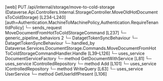 [web] PUT /api/internal/storage/move-to-cold-storage  (Dataverse.Api.Controllers.Internal.StorageController.MoveOldHotDocumentsToColdStorage)  [L234–L240] [auth=Authentication.MachineToMachinePolicy,Authentication.RequireTenantIdPolicy]
  └─ sends_request MoveDocumentFromHotToColdStorageCommand [L237]
    └─ generic_pipeline_behaviors 2
      └─ DatagetTokenSyncBehaviour
      └─ DatagetTokenSyncBehaviour
    └─ handled_by Dataverse.Services.DocumentStorage.Commands.MoveDocumentFromHotToColdStorageCommandHandler.Handle [L39–L126]
      └─ uses_service DocumentServiceFactory
        └─ method GetDocumentWithService [L81]
      └─ uses_service IControlledRepository<DocumentAuditLog>
        └─ method Add [L101]
      └─ uses_service IControlledRepository<DocumentVersion>
        └─ method WriteQuery [L63]
      └─ uses_service UserService
        └─ method GetUserIdIfPresent [L106]

